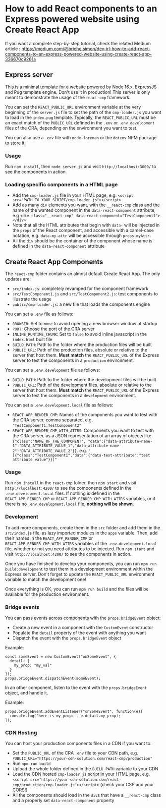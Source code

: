 # How to add React components to an Express powered website using Create React App
If you want a complete step-by-step tutorial, check the related Medium article : https://medium.com/@briche.simon/dev-irl-how-to-add-react-components-to-an-express-powered-website-using-create-react-app-336670c9261a

## Express server
This is a minimal template for a website powered by Node 16.x, ExpressJS and Pug template engine. Don't use it in production!
This server is only meant to demonstrate the usage of the `react-cmp` framework.

You can set the `REACT_PUBLIC_URL` environment variable at the very beginning of the `server.js` file to set the path of the `cmp-loader.js` you want to load in the `index.pug` template. 
Typically, the `REACT_PUBLIC_URL` must be an exact match of the `PUBLIC_URL` defined in the `.env` or `.env.development` files of the CRA, depending on the environment you want to test.

You can also use a `.env` file with `node-foreman` or the `dotenv` NPM package to store it.

### Usage
Run `npm install`, then `node server.js` and visit `http://localhost:3000/` to see the components in action.

### Loading specific components in a HTML page
- Add the `cmp-loader.js` file in your HTML page, e.g. `<script src="PATH_TO_YOUR_SCRIPT/cmp-loader.js"></script>`
- Add as many `div` elements you want, with the `__react-cmp` class and the name of the wanted component in the `data-react-component` attribute, e.g `<div class="__react-cmp" data-react-component="TestComponent1"></div>`
- Note that all the HTML attributes that begin with `data-` will be injected in the `props` of the React component, and accessible with a camel-case notation, e.g. `data-my-attr` will be accessible through `props.myAttr`.
- All the `div` should be the container of the component whose name is defined in the `data-react-component` attribute

## Create React App Components
The `react-cmp` folder contains an almost default Create React App. The only updates are:
- `src/index.js`: completely revamped for the component framework
- `src/TestComponent1.js` and `src/TestComponent2.js`: test components to illustrate the usage
- `public/cmp-loader.js`: a new file that loads the components engine

You can set a `.env` file as follows:
- `BROWSER`: Set to `none` to avoid opening a new browser window at startup
- `PORT`: Choose the port of the CRA server
- `INLINE_RUNTIME_CHUNK`: Set to `false` to avoid inline javascript in the `index.html` built file
- `BUILD_PATH`: Path to the folder where the production files will be built
- `PUBLIC_URL`: Path of the production files, absolute or relative to the server that host them. **Must match** the `REACT_PUBLIC_URL` of the Express server to test the components in a `production` environment.

You can set a `.env.development` file as follows:
- `BUILD_PATH`: Path to the folder where the development files will be built
- `PUBLIC_URL`: Path of the development files, absolute or relative to the server that host them. **Must match** the `REACT_PUBLIC_URL` of the Express server to test the components in a `development` environment.

You can set a `.env.development.local` file as follows:
- `REACT_APP_RENDER_CMP`: Names of the components you want to test with the CRA server, comma separated. e.g. `"TestComponent1,TestComponent2"`
- `REACT_APP_RENDER_CMP_WITH_ATTRS`: Components you want to test with the CRA server, as a JSON representation of an array of objects like `{"class":"NAME_OF_THE_COMPONENT", "data":{"data-attribute-name-1":"DATA_ATTRIBUTE_VALUE_1","data-attribute-name-2":"DATA_ATTRIBUTE_VALUE_2"}}`. e.g. `"[{"class":"TestComponent1","data":{"data-test-attribute":"test attribute value"}}]"`

### Usage
Run `npm install` in the `react-cmp` folder, then `npm start` and visit `http://localhost:4200/` to see the components defined in the `.env.development.local` files.
If nothing is defined in the `REACT_APP_RENDER_CMP` or `REACT_APP_RENDER_CMP_WITH_ATTRS` variables, or if there is no `.env.development.local` file, **nothing will be shown**.

### Development
To add more components, create them in the `src` folder and add them in the `src/index.js` file, as lazy imported modules in the `apps` variable. 
Then, add their names in the `REACT_APP_RENDER_CMP` or `REACT_APP_RENDER_CMP_WITH_ATTRS` variables of the `.env.development.local` file, whether or not you need attributes to be injected.
Run `npm start` and visit `http://localhost:4200/` to see the components in action.

Once you have finished to develop your components, you can run `npm run build:development` to test them in a development environment within the Express server. Don't forget to update the `REACT_PUBLIC_URL` environment variable to match the development one!

Once everything is OK, you can run `npm run build` and the files will be available for the production environment.

### Bridge events
You can pass events across components with the `props.bridgeEvent` object:
- Create a new event in a component with the `CustomEvent` constructor
- Populate the `detail` property of the event with anything you want
- Dispatch the event with the `props.bridgeEvent` object

Example:
```
const someEvent = new CustomEvent("onSomeEvent", {
  detail: {
    my_prop: "my_val"
  }
});
props.bridgeEvent.dispatchEvent(someEvent);

```
In an other component, listen to the event with the `props.bridgeEvent` object, and handle it.

Example:
```
props.bridgeEvent.addEventListener("onSomeEvent", function(e){
  console.log('here is my_prop:', e.detail.my_prop);
});
```

### CDN Hosting
You can host your production components files in a CDN if you want to:
- Set the `PUBLIC_URL` of the CRA `.env` file to your CDN path, e.g. `PUBLIC_URL="https://your-cdn-solution.com/react-cmp/production"`
- Run `npm run build`
- Upload the whole folder defined in the `BUILD_PATH` variable to your CDN
- Load the CDN hosted `cmp-loader.js` script in your HTML page, e.g. `<script src="https://your-cdn-solution.com/react-cmp/production/cmp-loader.js"></script>` (check your CSP and your CORS!)
- All the components should load in the `div`s that have a `__react-cmp` class and a properly set `data-react-component` property